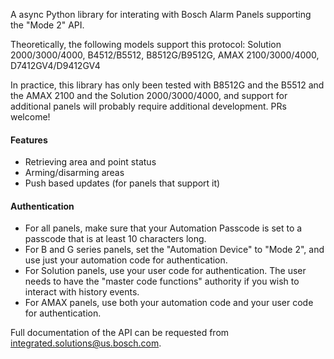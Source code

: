 A async Python library for interating with Bosch Alarm Panels supporting the "Mode 2" API.

Theoretically, the following models support this protocol: Solution 2000/3000/4000, B4512/B5512, B8512G/B9512G, AMAX 2100/3000/4000, D7412GV4/D9412GV4

In practice, this library has only been tested with B8512G and the B5512 and the AMAX 2100 and the Solution 2000/3000/4000, and support for additional panels will probably require additional development. PRs welcome!

#### Features
- Retrieving area and point status
- Arming/disarming areas
- Push based updates (for panels that support it)

#### Authentication
- For all panels, make sure that your Automation Passcode is set to a passcode that is at least 10 characters long.
- For B and G series panels, set the "Automation Device" to "Mode 2", and use just your automation code for authentication.
- For Solution panels, use your user code for authentication. The user needs to have the "master code functions" authority if you wish to interact with history events.
- For AMAX panels, use both your automation code and your user code for authentication. 

Full documentation of the API can be requested from
integrated.solutions@us.bosch.com.
